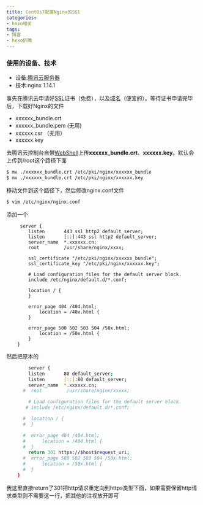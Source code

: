 ```yaml
---
title: CentOs7配置Nginx的SSl
categories: 
- hexo相关
tags:
- 博客
- hexo折腾
---
```




### 使用的设备、技术

- 设备:[腾讯云服务器](https://cloud.tencent.com/act)
- 技术:nginx 1.14.1

事先在腾讯云申请好[SSL](https://console.cloud.tencent.com/certoverview)证书（免费），以及[域名](https://console.cloud.tencent.com/domain/all-domain)（便宜的）。等待证书申请完毕后，下载好Nginx的文件

- xxxxxx_bundle.crt 
- xxxxxx_bundle.pem (无用)
- xxxxxx.csr    （无用）
- xxxxxx.key

去腾讯云控制台自带[WebShell](https://workbench.cloud.tencent.com/webshell_lighthouse)上传**xxxxxx_bundle.crt**、**xxxxxx.key**。默认会上传到/root这个路径下面

```bash
$ mv ./xxxxxx_bundle.crt /etc/pki/nginx/xxxxxx_bundle
$ mv ./xxxxxx_bundle.crt /etc/pki/nginx/xxxxxx.key
```
移动文件到这个路径下，然后修改nginx.conf文件

```bash
$ vim /etc/nginx/nginx.conf
```
添加一个
```
     server {
        listen       443 ssl http2 default_server;
        listen       [::]:443 ssl http2 default_server;
        server_name  *.xxxxxx.cn;
        root         /usr/share/nginx/xxxx;

        ssl_certificate "/etc/pki/nginx/xxxxxx_bundle";
        ssl_certificate_key "/etc/pki/nginx/xxxxxx.key";

        # Load configuration files for the default server block.
        include /etc/nginx/default.d/*.conf;

        location / {
        }

        error_page 404 /404.html;
            location = /40x.html {
        }

        error_page 500 502 503 504 /50x.html;
            location = /50x.html {
        }
    }

```
然后把原本的
``` bash
        server {
        listen       80 default_server;
        listen       [::]:80 default_server;
        server_name  *.xxxxxx.cn;
      #  root         /usr/share/nginx/xxxxx;

        # Load configuration files for the default server block.
       # include /etc/nginx/default.d/*.conf;

      #  location / {
      #  }

      #  error_page 404 /404.html;
      #      location = /404.html {
      #  }
        return 301 https://$host$request_uri;
      #  error_page 500 502 503 504 /50x.html;
      #      location = /50x.html {
      #  }
    }
```
我这里直接return了301把http请求重定向到https类型下面，如果需要保留http请求类型则不需要这一行，把其他的注视放开即可